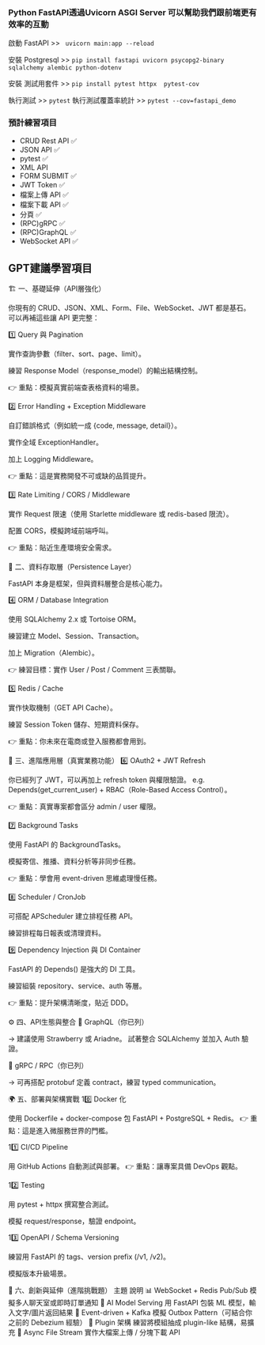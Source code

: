 ### Python FastAPI透過Uvicorn ASGI Server 可以幫助我們跟前端更有效率的互動

啟動 FastAPI >> ` uvicorn main:app --reload`

安裝 Postgresql >> `pip install fastapi uvicorn psycopg2-binary sqlalchemy alembic python-dotenv
`

安裝 測試用套件 >> `pip install pytest httpx  pytest-cov`

執行測試 >> `pytest`
執行測試覆蓋率統計 >> `pytest --cov=fastapi_demo`
### 預計練習項目

- CRUD Rest API ✅
- JSON API ✅
- pytest ✅
- XML API
- FORM SUBMIT ✅
- JWT Token ✅
- 檔案上傳 API ✅
- 檔案下載 API ✅
- 分頁 ✅
- (RPC)gRPC ✅
- (RPC)GraphQL ✅
- WebSocket API ✅


## GPT建議學習項目

🏗️ 一、基礎延伸（API層強化）

你現有的 CRUD、JSON、XML、Form、File、WebSocket、JWT 都是基石。
可以再補這些讓 API 更完整：

1️⃣ Query 與 Pagination

實作查詢參數（filter、sort、page、limit）。

練習 Response Model（response_model）的輸出結構控制。

👉 重點：模擬真實前端查表格資料的場景。

2️⃣ Error Handling + Exception Middleware

自訂錯誤格式（例如統一成 {code, message, detail}）。

實作全域 ExceptionHandler。

加上 Logging Middleware。

👉 重點：這是實務開發不可或缺的品質提升。

3️⃣ Rate Limiting / CORS / Middleware

實作 Request 限速（使用 Starlette middleware 或 redis-based 限流）。

配置 CORS，模擬跨域前端呼叫。

👉 重點：貼近生產環境安全需求。

🧩 二、資料存取層（Persistence Layer）

FastAPI 本身是框架，但與資料層整合是核心能力。

4️⃣ ORM / Database Integration

使用 SQLAlchemy 2.x 或 Tortoise ORM。

練習建立 Model、Session、Transaction。

加上 Migration（Alembic）。

👉 練習目標：實作 User / Post / Comment 三表關聯。

5️⃣ Redis / Cache

實作快取機制（GET API Cache）。

練習 Session Token 儲存、短期資料保存。

👉 重點：你未來在電商或登入服務都會用到。

🧠 三、進階應用層（真實業務功能）
6️⃣ OAuth2 + JWT Refresh

你已經列了 JWT，可以再加上 refresh token 與權限驗證。
e.g. Depends(get_current_user) + RBAC（Role-Based Access Control）。

👉 重點：真實專案都會區分 admin / user 權限。

7️⃣ Background Tasks

使用 FastAPI 的 BackgroundTasks。

模擬寄信、推播、資料分析等非同步任務。

👉 重點：學會用 event-driven 思維處理慢任務。

8️⃣ Scheduler / CronJob

可搭配 APScheduler 建立排程任務 API。

練習排程每日報表或清理資料。

9️⃣ Dependency Injection 與 DI Container

FastAPI 的 Depends() 是強大的 DI 工具。

練習組裝 repository、service、auth 等層。

👉 重點：提升架構清晰度，貼近 DDD。

⚙️ 四、API生態與整合
🔹 GraphQL（你已列）

→ 建議使用 Strawberry 或 Ariadne。
試著整合 SQLAlchemy 並加入 Auth 驗證。

🔹 gRPC / RPC（你已列）

→ 可再搭配 protobuf 定義 contract，練習 typed communication。

🌍 五、部署與架構實戰
10️⃣ Docker 化

使用 Dockerfile + docker-compose 包 FastAPI + PostgreSQL + Redis。
👉 重點：這是進入微服務世界的門檻。

11️⃣ CI/CD Pipeline

用 GitHub Actions 自動測試與部署。
👉 重點：讓專案具備 DevOps 觀點。

12️⃣ Testing

用 pytest + httpx 撰寫整合測試。

模擬 request/response，驗證 endpoint。

13️⃣ OpenAPI / Schema Versioning

練習用 FastAPI 的 tags、version prefix (/v1, /v2)。

模擬版本升級場景。

🔮 六、創新與延伸（進階挑戰題）
主題	說明
📊 WebSocket + Redis Pub/Sub	模擬多人聊天室或即時訂單通知
🤖 AI Model Serving	用 FastAPI 包裝 ML 模型，輸入文字/圖片返回結果
🧱 Event-driven + Kafka	模擬 Outbox Pattern（可結合你之前的 Debezium 經驗）
🧰 Plugin 架構	練習將模組抽成 plugin-like 結構，易擴充
🧾 Async File Stream	實作大檔案上傳 / 分塊下載 API
